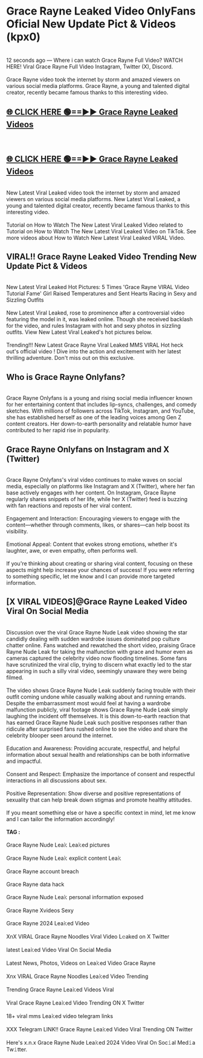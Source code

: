 # Grace Rayne Leaked Video OnlyFans Oficial New Update Pict & Videos (kpx0)
<br>
12 seconds ago — Where i can watch Grace Rayne Full Video? WATCH HERE! Viral Grace Rayne Full Video Instagram, Twitter (X), Discord.
<br><br>
Grace Rayne video took the internet by storm and amazed viewers on various social media platforms. Grace Rayne, a young and talented digital creator, recently became famous thanks to this interesting video.
<br>
<h2><a href="https://play.trustnlinepharmacy.us?title=Grace_Rayne">🌐 CLICK HERE 🟢==►► Grace Rayne Leaked Videos</a></h2>
<br>
<h2><a href="https://play.trustnlinepharmacy.us?title=Grace_Rayne">🌐 CLICK HERE 🟢==►► Grace Rayne Leaked Videos</a></h2>
<br>
New Latest Viral Leaked video took the internet by storm and amazed viewers on various social media platforms. New Latest Viral Leaked, a young and talented digital creator, recently became famous thanks to this interesting video.
<br><br>
Tutorial on How to Watch The New Latest Viral Leaked Video related to Tutorial on How to Watch The New Latest Viral Leaked Video on TikTok. See more videos about How to Watch New Latest Viral Leaked VIRAL Video.
<br>
<h2>VIRAL!! Grace Rayne Leaked Video Trending New Update Pict & Videos</h2>
<br>
New Latest Viral Leaked Hot Pictures: 5 Times 'Grace Rayne VIRAL Video Tutorial Fame' Girl Raised Temperatures and Sent Hearts Racing in Sexy and Sizzling Outfits
<br><br>
New Latest Viral Leaked, rose to prominence after a controversial video featuring the model in it, was leaked online. Though she received backlash for the video, and rules Instagram with hot and sexy photos in sizzling outfits. View New Latest Viral Leaked's hot pictures below.
<br><br>
Trending!!! New Latest Grace Rayne Viral Leaked MMS VIRAL Hot heck out's official video ! Dive into the action and excitement with her latest thrilling adventure. Don't miss out on this exclusive.
<br>
<h2>Who is Grace Rayne Onlyfans?</h2>
<br>
Grace Rayne Onlyfans is a young and rising social media influencer known for her entertaining content that includes lip-syncs, challenges, and comedy sketches. With millions of followers across TikTok, Instagram, and YouTube, she has established herself as one of the leading voices among Gen Z content creators. Her down-to-earth personality and relatable humor have contributed to her rapid rise in popularity.
<br>
<h2>Grace Rayne Onlyfans on Instagram and X (Twitter)</h2>
<br>
Grace Rayne Onlyfans's viral video continues to make waves on social media, especially on platforms like Instagram and X (Twitter), where her fan base actively engages with her content. On Instagram, Grace Rayne regularly shares snippets of her life, while her X (Twitter) feed is buzzing with fan reactions and reposts of her viral content.
<br><br>
Engagement and Interaction: Encouraging viewers to engage with the content—whether through comments, likes, or shares—can help boost its visibility.
<br><br>
Emotional Appeal: Content that evokes strong emotions, whether it's laughter, awe, or even empathy, often performs well.
<br><br>
If you're thinking about creating or sharing viral content, focusing on these aspects might help increase your chances of success! If you were referring to something specific, let me know and I can provide more targeted information.
<br>
<h2>[X VIRAL VIDEOS]@Grace Rayne Leaked Video Viral On Social Media</h2>
<br>
Discussion over the viral Grace Rayne Nude Leak video showing the star candidly dealing with sudden wardrobe issues dominated pop culture chatter online. Fans watched and rewatched the short video, praising Grace Rayne Nude Leak for taking the malfunction with grace and humor even as cameras captured the celebrity video now flooding timelines. Some fans have scrutinized the viral clip, trying to discern what exactly led to the star appearing in such a silly viral video, seemingly unaware they were being filmed.
<br><br>
The video shows Grace Rayne Nude Leak suddenly facing trouble with their outfit coming undone while casually walking about and running errands. Despite the embarrassment most would feel at having a wardrobe malfunction publicly, viral footage shows Grace Rayne Nude Leak simply laughing the incident off themselves. It is this down-to-earth reaction that has earned Grace Rayne Nude Leak such positive responses rather than ridicule after surprised fans rushed online to see the video and share the celebrity blooper seen around the internet.
<br><br>
Education and Awareness: Providing accurate, respectful, and helpful information about sexual health and relationships can be both informative and impactful.
<br><br>
Consent and Respect: Emphasize the importance of consent and respectful interactions in all discussions about sex.
<br><br>
Positive Representation: Show diverse and positive representations of sexuality that can help break down stigmas and promote healthy attitudes.
<br><br>
If you meant something else or have a specific context in mind, let me know and I can tailor the information accordingly!
<br><br>
<strong>TAG :</strong>
<br><br>
Grace Rayne Nude Lea𝚔 Lea𝚔ed pictures
<br><br>
Grace Rayne Nude Lea𝚔 explicit content Lea𝚔
<br><br>
Grace Rayne account breach
<br><br>
Grace Rayne data hack
<br><br>
Grace Rayne Nude Lea𝚔 personal information exposed
<br><br>
Grace Rayne Xvideos Sexy
<br><br>
Grace Rayne 2024 Lea𝚔ed Video
<br><br>
XnX VIRAL Grace Rayne Noodles Viral Video L𝚎aked on X Twitter
<br><br>
latest Lea𝚔ed Video Viral On Social Media
<br><br>
Latest News, Photos, Videos on Lea𝚔ed Video Grace Rayne
<br><br>
Xnx VIRAL Grace Rayne Noodles Lea𝚔ed Video Trending
<br><br>
Trending Grace Rayne Lea𝚔ed Videos Viral
<br><br>
Viral Grace Rayne Lea𝚔ed Video Trending ON X Twitter
<br><br>
18+ viral mms Lea𝚔ed video telegram links
<br><br>
XXX Telegram LINK!! Grace Rayne Lea𝚔ed Video Viral Trending ON Twitter
<br><br>
Here's x.n.x Grace Rayne Nude Lea𝚔ed 2024 Video Viral On Soc𝚒al Med𝚒a Tw𝚒tter.